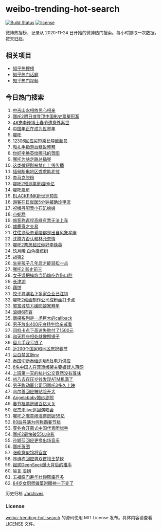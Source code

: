 # weibo-trending-hot-search

[![Build Status](https://github.com/justjavac/weibo-trending-hot-search/workflows/ci/badge.svg?branch=master)](https://github.com/justjavac/weibo-trending-hot-search/actions)
[![license](https://img.shields.io/github/license/justjavac/weibo-trending-hot-search)](https://github.com/justjavac/weibo-trending-hot-search/blob/master/LICENSE)

微博热搜榜，记录从 2020-11-24 日开始的微博热门搜索。每小时抓取一次数据，按天[归档](./archives)。

## 相关项目

- [知乎热搜榜](https://github.com/justjavac/zhihu-trending-top-search)
- [知乎热门话题](https://github.com/justjavac/zhihu-trending-hot-questions)
- [知乎热门视频](https://github.com/justjavac/zhihu-trending-hot-video)

## 今日热门搜索

<!-- BEGIN -->
<!-- 最后更新时间 Thu Feb 06 2025 01:16:11 GMT+0800 (China Standard Time) -->

1. [中吉山水相依民心相亲](https://s.weibo.com//weibo?q=%23%E4%B8%AD%E5%90%89%E5%B1%B1%E6%B0%B4%E7%9B%B8%E4%BE%9D%E6%B0%91%E5%BF%83%E7%9B%B8%E4%BA%B2%23&Refer=new_time)
1. [哪吒2明日或登顶中国影史票房冠军](https://s.weibo.com//weibo?q=%23%E5%93%AA%E5%90%922%E6%98%8E%E6%97%A5%E6%88%96%E7%99%BB%E9%A1%B6%E4%B8%AD%E5%9B%BD%E5%BD%B1%E5%8F%B2%E7%A5%A8%E6%88%BF%E5%86%A0%E5%86%9B%23&t=31&band_rank=9&Refer=top)
1. [48岁李锋博士春节遭意外离世](https://s.weibo.com//weibo?q=%2348%E5%B2%81%E6%9D%8E%E9%94%8B%E5%8D%9A%E5%A3%AB%E6%98%A5%E8%8A%82%E9%81%AD%E6%84%8F%E5%A4%96%E7%A6%BB%E4%B8%96%23&t=31&band_rank=1&Refer=top)
1. [中国年正在成为世界年](https://s.weibo.com//weibo?q=%23%E4%B8%AD%E5%9B%BD%E5%B9%B4%E6%AD%A3%E5%9C%A8%E6%88%90%E4%B8%BA%E4%B8%96%E7%95%8C%E5%B9%B4%23&t=31&band_rank=3&Refer=top)
1. [哪吒](https://s.weibo.com//weibo?q=%E5%93%AA%E5%90%92&t=31&band_rank=2&Refer=top)
1. [12306回应买短乘长导致超员](https://s.weibo.com//weibo?q=%2312306%E5%9B%9E%E5%BA%94%E4%B9%B0%E7%9F%AD%E4%B9%98%E9%95%BF%E5%AF%BC%E8%87%B4%E8%B6%85%E5%91%98%23&t=31&band_rank=5&Refer=top)
1. [和扎手指测血糖说拜拜](https://s.weibo.com//weibo?q=%23%E5%92%8C%E6%89%8E%E6%89%8B%E6%8C%87%E6%B5%8B%E8%A1%80%E7%B3%96%E8%AF%B4%E6%8B%9C%E6%8B%9C%23&t=31&band_rank=6&Refer=top)
1. [你好李焕英给哪吒的贺图](https://s.weibo.com//weibo?q=%23%E4%BD%A0%E5%A5%BD%E6%9D%8E%E7%84%95%E8%8B%B1%E7%BB%99%E5%93%AA%E5%90%92%E7%9A%84%E8%B4%BA%E5%9B%BE%23&t=31&band_rank=7&Refer=top)
1. [哪吒为啥走路总插兜](https://s.weibo.com//weibo?q=%23%E5%93%AA%E5%90%92%E4%B8%BA%E5%95%A5%E8%B5%B0%E8%B7%AF%E6%80%BB%E6%8F%92%E5%85%9C%23&t=31&band_rank=16&Refer=top)
1. [这类微短剧被禁止上线传播](https://s.weibo.com//weibo?q=%23%E8%BF%99%E7%B1%BB%E5%BE%AE%E7%9F%AD%E5%89%A7%E8%A2%AB%E7%A6%81%E6%AD%A2%E4%B8%8A%E7%BA%BF%E4%BC%A0%E6%92%AD%23&t=31&band_rank=8&Refer=top)
1. [缅甸断电地区或求助老挝](https://s.weibo.com//weibo?q=%23%E7%BC%85%E7%94%B8%E6%96%AD%E7%94%B5%E5%9C%B0%E5%8C%BA%E6%88%96%E6%B1%82%E5%8A%A9%E8%80%81%E6%8C%9D%23&t=31&band_rank=10&Refer=top)
1. [李马克脱粉](https://s.weibo.com//weibo?q=%E6%9D%8E%E9%A9%AC%E5%85%8B%E8%84%B1%E7%B2%89&t=31&band_rank=11&Refer=top)
1. [哪吒2预测票房超95亿](https://s.weibo.com//weibo?q=%23%E5%93%AA%E5%90%922%E9%A2%84%E6%B5%8B%E7%A5%A8%E6%88%BF%E8%B6%8595%E4%BA%BF%23&t=31&band_rank=4&Refer=top)
1. [哪吒票房](https://s.weibo.com//weibo?q=%E5%93%AA%E5%90%92%E7%A5%A8%E6%88%BF&t=31&band_rank=12&Refer=top)
1. [BLACKPINK新世巡预告](https://s.weibo.com//weibo?q=%23BLACKPINK%E6%96%B0%E4%B8%96%E5%B7%A1%E9%A2%84%E5%91%8A%23&t=31&band_rank=13&Refer=top)
1. [游客在日就医5分钟被确诊甲流](https://s.weibo.com//weibo?q=%23%E6%B8%B8%E5%AE%A2%E5%9C%A8%E6%97%A5%E5%B0%B1%E5%8C%BB5%E5%88%86%E9%92%9F%E8%A2%AB%E7%A1%AE%E8%AF%8A%E7%94%B2%E6%B5%81%23&t=31&band_rank=14&Refer=top)
1. [祝绪丹配音小石矶娘娘](https://s.weibo.com//weibo?q=%23%E7%A5%9D%E7%BB%AA%E4%B8%B9%E9%85%8D%E9%9F%B3%E5%B0%8F%E7%9F%B3%E7%9F%B6%E5%A8%98%E5%A8%98%23&t=31&band_rank=22&Refer=top)
1. [小蛇糕](https://s.weibo.com//weibo?q=%E5%B0%8F%E8%9B%87%E7%B3%95&t=31&band_rank=20&Refer=top)
1. [旅客称返程高峰有票无法上车](https://s.weibo.com//weibo?q=%23%E6%97%85%E5%AE%A2%E7%A7%B0%E8%BF%94%E7%A8%8B%E9%AB%98%E5%B3%B0%E6%9C%89%E7%A5%A8%E6%97%A0%E6%B3%95%E4%B8%8A%E8%BD%A6%23&t=31&band_rank=46&Refer=top)
1. [雄鹿奇才交易](https://s.weibo.com//weibo?q=%23%E9%9B%84%E9%B9%BF%E5%A5%87%E6%89%8D%E4%BA%A4%E6%98%93%23&t=31&band_rank=17&Refer=top)
1. [往往顶级恋爱脑都是出自风象星座](https://s.weibo.com//weibo?q=%23%E5%BE%80%E5%BE%80%E9%A1%B6%E7%BA%A7%E6%81%8B%E7%88%B1%E8%84%91%E9%83%BD%E6%98%AF%E5%87%BA%E8%87%AA%E9%A3%8E%E8%B1%A1%E6%98%9F%E5%BA%A7%23&t=31&band_rank=18&Refer=top)
1. [沈腾方否认和林允恋情](https://s.weibo.com//weibo?q=%23%E6%B2%88%E8%85%BE%E6%96%B9%E5%90%A6%E8%AE%A4%E5%92%8C%E6%9E%97%E5%85%81%E6%81%8B%E6%83%85%23&t=31&band_rank=21&Refer=top)
1. [哪吒2票房超过你好李焕英](https://s.weibo.com//weibo?q=%E5%93%AA%E5%90%922%E7%A5%A8%E6%88%BF%E8%B6%85%E8%BF%87%E4%BD%A0%E5%A5%BD%E6%9D%8E%E7%84%95%E8%8B%B1&t=31&band_rank=26&Refer=top)
1. [玖月晞 白色橄榄树](https://s.weibo.com//weibo?q=%E7%8E%96%E6%9C%88%E6%99%9E%20%E7%99%BD%E8%89%B2%E6%A9%84%E6%A6%84%E6%A0%91&t=31&band_rank=28&Refer=top)
1. [战狼2](https://s.weibo.com//weibo?q=%E6%88%98%E7%8B%BC2&t=31&band_rank=29&Refer=top)
1. [生完孩子几年后才能轻松一点](https://s.weibo.com//weibo?q=%23%E7%94%9F%E5%AE%8C%E5%AD%A9%E5%AD%90%E5%87%A0%E5%B9%B4%E5%90%8E%E6%89%8D%E8%83%BD%E8%BD%BB%E6%9D%BE%E4%B8%80%E7%82%B9%23&t=31&band_rank=23&Refer=top)
1. [哪吒2 影史前三](https://s.weibo.com//weibo?q=%E5%93%AA%E5%90%922%20%E5%BD%B1%E5%8F%B2%E5%89%8D%E4%B8%89&t=31&band_rank=24&Refer=top)
1. [女子误把摔炮当奶糖吃炸伤口腔](https://s.weibo.com//weibo?q=%23%E5%A5%B3%E5%AD%90%E8%AF%AF%E6%8A%8A%E6%91%94%E7%82%AE%E5%BD%93%E5%A5%B6%E7%B3%96%E5%90%83%E7%82%B8%E4%BC%A4%E5%8F%A3%E8%85%94%23&t=31&band_rank=30&Refer=top)
1. [长津湖](https://s.weibo.com//weibo?q=%E9%95%BF%E6%B4%A5%E6%B9%96&t=31&band_rank=34&Refer=top)
1. [藕饼](https://s.weibo.com//weibo?q=%E8%97%95%E9%A5%BC&t=31&band_rank=29&Refer=top)
1. [饺子导演名下多家企业已注销](https://s.weibo.com//weibo?q=%23%E9%A5%BA%E5%AD%90%E5%AF%BC%E6%BC%94%E5%90%8D%E4%B8%8B%E5%A4%9A%E5%AE%B6%E4%BC%81%E4%B8%9A%E5%B7%B2%E6%B3%A8%E9%94%80%23&t=31&band_rank=31&Refer=top)
1. [哪吒2动画制作公司成粉丝打卡点](https://s.weibo.com//weibo?q=%23%E5%93%AA%E5%90%922%E5%8A%A8%E7%94%BB%E5%88%B6%E4%BD%9C%E5%85%AC%E5%8F%B8%E6%88%90%E7%B2%89%E4%B8%9D%E6%89%93%E5%8D%A1%E7%82%B9%23&t=31&band_rank=31&Refer=top)
1. [郭富城陪方媛回娘家拜年](https://s.weibo.com//weibo?q=%23%E9%83%AD%E5%AF%8C%E5%9F%8E%E9%99%AA%E6%96%B9%E5%AA%9B%E5%9B%9E%E5%A8%98%E5%AE%B6%E6%8B%9C%E5%B9%B4%23&t=31&band_rank=27&Refer=top)
1. [浪姐6阵容](https://s.weibo.com//weibo?q=%E6%B5%AA%E5%A7%906%E9%98%B5%E5%AE%B9&t=31&band_rank=32&Refer=top)
1. [唐探系列是一场巨大的callback](https://s.weibo.com//weibo?q=%E5%94%90%E6%8E%A2%E7%B3%BB%E5%88%97%E6%98%AF%E4%B8%80%E5%9C%BA%E5%B7%A8%E5%A4%A7%E7%9A%84callback&t=31&band_rank=34&Refer=top)
1. [男子放出400斤白牦牛给亲戚看](https://s.weibo.com//weibo?q=%23%E7%94%B7%E5%AD%90%E6%94%BE%E5%87%BA400%E6%96%A4%E7%99%BD%E7%89%A6%E7%89%9B%E7%BB%99%E4%BA%B2%E6%88%9A%E7%9C%8B%23&t=31&band_rank=36&Refer=top)
1. [司机卡点下高速失败付了1500元](https://s.weibo.com//weibo?q=%23%E5%8F%B8%E6%9C%BA%E5%8D%A1%E7%82%B9%E4%B8%8B%E9%AB%98%E9%80%9F%E5%A4%B1%E8%B4%A5%E4%BB%98%E4%BA%861500%E5%85%83%23&t=31&band_rank=19&Refer=top)
1. [和天秤座相处就像照镜子](https://s.weibo.com//weibo?q=%23%E5%92%8C%E5%A4%A9%E7%A7%A4%E5%BA%A7%E7%9B%B8%E5%A4%84%E5%B0%B1%E5%83%8F%E7%85%A7%E9%95%9C%E5%AD%90%23&t=31&band_rank=35&Refer=top)
1. [留几手我亏钱了](https://s.weibo.com//weibo?q=%23%E7%95%99%E5%87%A0%E6%89%8B%E6%88%91%E4%BA%8F%E9%92%B1%E4%BA%86%23&t=31&band_rank=38&Refer=top)
1. [近200个国家和地区庆祝春节](https://s.weibo.com//weibo?q=%23%E8%BF%91200%E4%B8%AA%E5%9B%BD%E5%AE%B6%E5%92%8C%E5%9C%B0%E5%8C%BA%E5%BA%86%E7%A5%9D%E6%98%A5%E8%8A%82%23&t=31&band_rank=39&Refer=top)
1. [尘白禁区新pv](https://s.weibo.com//weibo?q=%E5%B0%98%E7%99%BD%E7%A6%81%E5%8C%BA%E6%96%B0pv&t=31&band_rank=42&Refer=top)
1. [泰国切断泰缅边境5处电力供应](https://s.weibo.com//weibo?q=%23%E6%B3%B0%E5%9B%BD%E5%88%87%E6%96%AD%E6%B3%B0%E7%BC%85%E8%BE%B9%E5%A2%835%E5%A4%84%E7%94%B5%E5%8A%9B%E4%BE%9B%E5%BA%94%23&t=31&band_rank=41&Refer=top)
1. [6名中国人在菲遭绑架主要嫌疑人落网](https://s.weibo.com//weibo?q=%236%E5%90%8D%E4%B8%AD%E5%9B%BD%E4%BA%BA%E5%9C%A8%E8%8F%B2%E9%81%AD%E7%BB%91%E6%9E%B6%E4%B8%BB%E8%A6%81%E5%AB%8C%E7%96%91%E4%BA%BA%E8%90%BD%E7%BD%91%23&t=31&band_rank=38&Refer=top)
1. [上班第一天的杭州公交竟然没有班味](https://s.weibo.com//weibo?q=%23%E4%B8%8A%E7%8F%AD%E7%AC%AC%E4%B8%80%E5%A4%A9%E7%9A%84%E6%9D%AD%E5%B7%9E%E5%85%AC%E4%BA%A4%E7%AB%9F%E7%84%B6%E6%B2%A1%E6%9C%89%E7%8F%AD%E5%91%B3%23&t=31&band_rank=43&Refer=top)
1. [初八去存压岁钱发现ATM机满了](https://s.weibo.com//weibo?q=%23%E5%88%9D%E5%85%AB%E5%8E%BB%E5%AD%98%E5%8E%8B%E5%B2%81%E9%92%B1%E5%8F%91%E7%8E%B0ATM%E6%9C%BA%E6%BB%A1%E4%BA%86%23&t=31&band_rank=40&Refer=top)
1. [男子跑动画公司问哪吒3多久上映](https://s.weibo.com//weibo?q=%23%E7%94%B7%E5%AD%90%E8%B7%91%E5%8A%A8%E7%94%BB%E5%85%AC%E5%8F%B8%E9%97%AE%E5%93%AA%E5%90%923%E5%A4%9A%E4%B9%85%E4%B8%8A%E6%98%A0%23&t=31&band_rank=45&Refer=top)
1. [乌尔善回应被贴脸开大](https://s.weibo.com//weibo?q=%23%E4%B9%8C%E5%B0%94%E5%96%84%E5%9B%9E%E5%BA%94%E8%A2%AB%E8%B4%B4%E8%84%B8%E5%BC%80%E5%A4%A7%23&t=31&band_rank=46&Refer=top)
1. [Angelababy婚纱剧照](https://s.weibo.com//weibo?q=%23Angelababy%E5%A9%9A%E7%BA%B1%E5%89%A7%E7%85%A7%23&t=31&band_rank=43&Refer=top)
1. [春节档票房破百亿大关](https://s.weibo.com//weibo?q=%23%E6%98%A5%E8%8A%82%E6%A1%A3%E7%A5%A8%E6%88%BF%E7%A0%B4%E7%99%BE%E4%BA%BF%E5%A4%A7%E5%85%B3%23&t=31&band_rank=48&Refer=top)
1. [张杰未live巡回演唱会](https://s.weibo.com//weibo?q=%23%E5%BC%A0%E6%9D%B0%E6%9C%AAlive%E5%B7%A1%E5%9B%9E%E6%BC%94%E5%94%B1%E4%BC%9A%23&t=31&band_rank=49&Refer=top)
1. [哪吒之魔童闹海票房破55亿](https://s.weibo.com//weibo?q=%23%E5%93%AA%E5%90%92%E4%B9%8B%E9%AD%94%E7%AB%A5%E9%97%B9%E6%B5%B7%E7%A5%A8%E6%88%BF%E7%A0%B455%E4%BA%BF%23&t=31&band_rank=44&Refer=top)
1. [80后导演为何称霸春节档](https://s.weibo.com//weibo?q=%2380%E5%90%8E%E5%AF%BC%E6%BC%94%E4%B8%BA%E4%BD%95%E7%A7%B0%E9%9C%B8%E6%98%A5%E8%8A%82%E6%A1%A3%23&t=31&band_rank=15&Refer=top)
1. [亚冬会开幕式中国代表团旗手](https://s.weibo.com//weibo?q=%23%E4%BA%9A%E5%86%AC%E4%BC%9A%E5%BC%80%E5%B9%95%E5%BC%8F%E4%B8%AD%E5%9B%BD%E4%BB%A3%E8%A1%A8%E5%9B%A2%E6%97%97%E6%89%8B%23&t=31&band_rank=25&Refer=top)
1. [哪吒2最快破55亿电影](https://s.weibo.com//weibo?q=%23%E5%93%AA%E5%90%922%E6%9C%80%E5%BF%AB%E7%A0%B455%E4%BA%BF%E7%94%B5%E5%BD%B1%23&t=31&band_rank=33&Refer=top)
1. [孙颖莎回应更换出场音乐](https://s.weibo.com//weibo?q=%23%E5%AD%99%E9%A2%96%E8%8E%8E%E5%9B%9E%E5%BA%94%E6%9B%B4%E6%8D%A2%E5%87%BA%E5%9C%BA%E9%9F%B3%E4%B9%90%23&t=31&band_rank=37&Refer=top)
1. [哪吒贺图](https://s.weibo.com//weibo?q=%E5%93%AA%E5%90%92%E8%B4%BA%E5%9B%BE&t=31&band_rank=39&Refer=top)
1. [张晚意似锦将官宣](https://s.weibo.com//weibo?q=%23%E5%BC%A0%E6%99%9A%E6%84%8F%E4%BC%BC%E9%94%A6%E5%B0%86%E5%AE%98%E5%AE%A3%23&t=31&band_rank=41&Refer=top)
1. [林诗栋回应男双首搭王楚钦](https://s.weibo.com//weibo?q=%23%E6%9E%97%E8%AF%97%E6%A0%8B%E5%9B%9E%E5%BA%94%E7%94%B7%E5%8F%8C%E9%A6%96%E6%90%AD%E7%8E%8B%E6%A5%9A%E9%92%A6%23&t=31&band_rank=45&Refer=top)
1. [起底DeepSeek爆火背后的推手](https://s.weibo.com//weibo?q=%23%E8%B5%B7%E5%BA%95DeepSeek%E7%88%86%E7%81%AB%E8%83%8C%E5%90%8E%E7%9A%84%E6%8E%A8%E6%89%8B%23&t=31&band_rank=47&Refer=top)
1. [喻言 浪姐](https://s.weibo.com//weibo?q=%E5%96%BB%E8%A8%80%20%E6%B5%AA%E5%A7%90&t=31&band_rank=48&Refer=top)
1. [五福临门寿华杜仰熙库存多](https://s.weibo.com//weibo?q=%E4%BA%94%E7%A6%8F%E4%B8%B4%E9%97%A8%E5%AF%BF%E5%8D%8E%E6%9D%9C%E4%BB%B0%E7%86%99%E5%BA%93%E5%AD%98%E5%A4%9A&t=31&band_rank=49&Refer=top)
1. [84岁女厨师做菜时眼神一下变了](https://s.weibo.com//weibo?q=%2384%E5%B2%81%E5%A5%B3%E5%8E%A8%E5%B8%88%E5%81%9A%E8%8F%9C%E6%97%B6%E7%9C%BC%E7%A5%9E%E4%B8%80%E4%B8%8B%E5%8F%98%E4%BA%86%23&t=31&band_rank=50&Refer=top)

<!-- END -->

历史归档 [./archives](./archives)

### License

[weibo-trending-hot-search](https://github.com/justjavac/weibo-trending-hot-search) 的源码使用 MIT License
发布。具体内容请查看 [LICENSE](./LICENSE) 文件。
